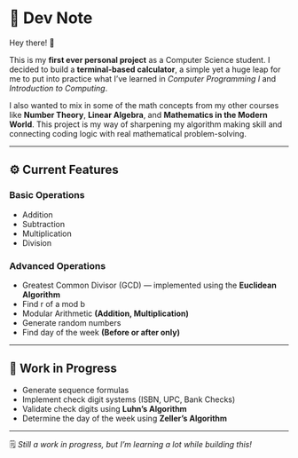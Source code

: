# 🧠 Dev Note

Hey there! 👋  

This is my **first ever personal project** as a Computer Science student. I decided to build a **terminal-based calculator**, a simple yet a huge leap for me to put into practice what I’ve learned in *Computer Programming I* and *Introduction to Computing*.  

I also wanted to mix in some of the math concepts from my other courses like **Number Theory**, **Linear Algebra**, and **Mathematics in the Modern World**. This project is my way of sharpening my algorithm making skill and connecting coding logic with real mathematical problem-solving.  

---

## ⚙️ Current Features

### Basic Operations
- Addition  
- Subtraction  
- Multiplication  
- Division  

### Advanced Operations
- Greatest Common Divisor (GCD) — implemented using the **Euclidean Algorithm**
- Find r of a mod b
- Modular Arithmetic **(Addition, Multiplication)**
- Generate random numbers
- Find day of the week **(Before or after only)**

---

## 🚧 Work in Progress
- Generate sequence formulas  
- Implement check digit systems (ISBN, UPC, Bank Checks)  
- Validate check digits using **Luhn’s Algorithm**  
- Determine the day of the week using **Zeller’s Algorithm**

---

🗒️ *Still a work in progress, but I’m learning a lot while building this!*
